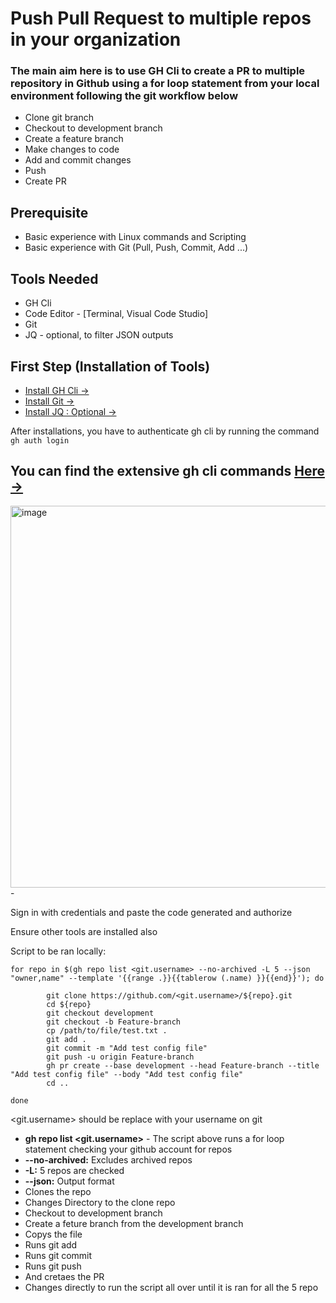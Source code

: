 # Push Pull Request to multiple repos in your organization

### The main aim here is to use GH Cli to create a PR to multiple repository in Github using a for loop statement from your local environment following the git workflow below

- Clone git branch
- Checkout to development branch
- Create a feature branch
- Make changes to code
- Add and commit changes
- Push 
- Create PR

## **Prerequisite**

* Basic experience with Linux commands and Scripting
* Basic experience with Git (Pull, Push, Commit, Add ...)

## **Tools Needed**

* GH Cli
* Code Editor - [Terminal, Visual Code Studio]
* Git
* JQ - optional, to filter JSON outputs

## **First Step (Installation of Tools)**

* [Install GH Cli -> ](https://cli.github.com/manual/installation)
* [Install Git -> ](https://git-scm.com/downloads)
* [Install JQ : Optional -> ](https://stedolan.github.io/jq/download/)


After installations, you have to authenticate gh cli by running the command 
`gh auth login` 

You can find the extensive gh cli commands [Here -> ](https://cli.github.com/manual/)
-
<img width="611" alt="image" src="https://user-images.githubusercontent.com/24320233/232786524-a38dbd33-8295-498b-97b7-0a8042e14e61.png">
-

Sign in with credentials and paste the code generated and authorize

Ensure other tools are installed also

Script to be ran locally:
```
for repo in $(gh repo list <git.username> --no-archived -L 5 --json "owner,name" --template '{{range .}}{{tablerow (.name) }}{{end}}'); do
 
        git clone https://github.com/<git.username>/${repo}.git
        cd ${repo}
        git checkout development
        git checkout -b Feature-branch
        cp /path/to/file/test.txt .
        git add .
        git commit -m "Add test config file"
        git push -u origin Feature-branch
        gh pr create --base development --head Feature-branch --title "Add test config file" --body "Add test config file" 
        cd ..
 
done
```
<git.username> should be replace with your username on git

* **gh repo list <git.username>** - The script above runs a for loop statement checking your github account for repos 
* **--no-archived:** Excludes archived repos
* **-L:** 5 repos are checked
* **--json:** Output format
* Clones the repo
* Changes Directory to the clone repo
* Checkout to development branch
* Create a feture branch from the development branch
* Copys the file 
* Runs git add 
* Runs git commit
* Runs git push
* And cretaes the PR
* Changes directly to run the script all over until it is ran for all the 5 repo
